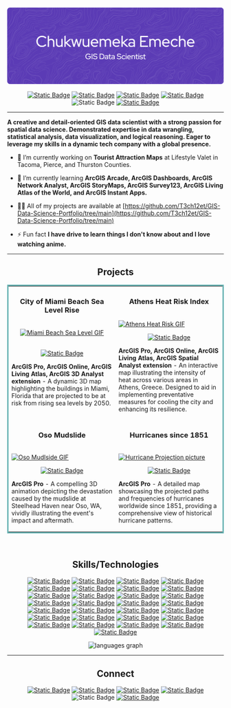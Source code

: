 ![Header](./github-header-image.png)
<p align="center"> 
  <a href="https://www.linkedin.com/in/emekaemeche/" target="_blank" rel="noreferrer"> <img alt="Static Badge" src="https://img.shields.io/badge/-LinkedIn-000000?style=flat&logo=LinkedIn"></a> 
  <a href="https://www.facebook.com/emeka.emeche/" target="_blank" rel="noreferrer"> <img alt="Static Badge" src="https://img.shields.io/badge/-Facebook-000000?style=flat&logo=Facebook"></a> 
  <a href="https://twitter.com/echukwe1547" target="_blank" rel="noreferrer"> <img alt="Static Badge" src="https://img.shields.io/badge/-X-000000?style=flat&logo=X"></a> 
  <a href="" target="_blank" rel="noreferrer"> <img alt="Static Badge" src="https://img.shields.io/badge/-chukwe22@gmail.com-000000?style=flat&logo=Gmail"></a> 
  <img alt="Static Badge" src="https://img.shields.io/badge/-206.476.7818 -000000?style=flat&logo=None">  
  <a href="https://drive.google.com/file/d/1eNtUKKSlh9aHBXYh35pUsTAksyxDMzBO/view?usp=sharing" target="_blank" rel="noreferrer"> <img alt="Static Badge" src="https://img.shields.io/badge/-Resume-000000?style=flat&logo=ReadMe"></a>
</p>

___ 
<p align="left"> 
  <strong>A creative and detail-oriented GIS data scientist with a strong passion for spatial data science. Demonstrated expertise in data wrangling, statistical analysis, data visualization, and logical reasoning. Eager to leverage my skills in a dynamic tech company with a global presence.</strong>
</p>

- 🔭 I’m currently working on **Tourist Attraction Maps** at Lifestyle Valet in Tacoma, Pierce, and Thurston Counties.

- 🌱 I’m currently learning **ArcGIS Arcade, ArcGIS Dashboards, ArcGIS Network Analyst, ArcGIS StoryMaps, ArcGIS Survey123, ArcGIS Living Atlas of the World, and ArcGIS Instant Apps.**

- 👨‍💻 All of my projects are available at [https://github.com/T3ch12et/GIS-Data-Science-Portfolio/tree/main](https://github.com/T3ch12et/GIS-Data-Science-Portfolio/tree/main)

- ⚡ Fun fact **I have drive to learn things I don't know about and I love watching anime.**
___

<h2 align="center">Projects</h2>

<table bordercolor="#66b2b2">
  
  <tr>
    <td width="50%" valign="top">
      <h3 align="center">City of Miami Beach Sea Level Rise</h3>
        <br />
        <center>
        <a target="_blank" href="https://github.com/T3ch12et/3D-Miami-Beach-Sea-Level-Rise/tree/main">
            <img src="./GIFs/ArcGIS - City of Miami Beach Sea Level Rise_EmekaEmeche (3).gif" width="100%" height="50%" alt="Miami Beach Sea Level GIF"/>
        </a>
        </center>
        <br />
        <p align="center">
          
  <a href="https://github.com/T3ch12et/3D-Miami-Beach-Sea-Level-Rise/tree/main" target="_blank" rel="noreferrer">
    <img alt="Static Badge" src="https://img.shields.io/badge/-REPO-000000?style=flat&logo=GitHub">
  </a>  
        </p>
        <p><strong>ArcGIS Pro, ArcGIS Online, ArcGIS Living Atlas, ArcGIS 3D Analyst extension</strong> - A dynamic 3D map highlighting the buildings in Miami, Florida that are projected to be at risk from rising sea levels by 2050.</p>
    </td>
    <td width="50%" valign="top">
      <h3 align="center">Athens Heat Risk Index</h3>
        <br />
      <a target="_blank" href="https://github.com/T3ch12et/Athens-Heat-Risk-Index">
            <img src="./GIFs/Athens Heat Risk Index_EmekaEmeche (3).gif" width="100%" alt="Athens Heat Risk GIF"/>
        </a>
        <br />
        <p align="center">
          
  <a href="https://github.com/T3ch12et/Athens-Heat-Risk-Index" target="_blank" rel="noreferrer">
    <img alt="Static Badge" src="https://img.shields.io/badge/-REPO-000000?style=flat&logo=GitHub">
  </a>
      </p>
        <p><strong>ArcGIS Pro, ArcGIS Online, ArcGIS Living Atlas, ArcGIS Spatial Analyst extension</strong> - An interactive map illustrating the intensity of heat across various areas in Athens, Greece. Designed to aid in implementing preventative measures for cooling the city and enhancing its resilience.</p>
    </td>
  </tr>
  
  <tr>
    <td width="50%" valign="top">
      <h3 align="center">Oso Mudslide</h3>
      <br />
        <a target="_blank" href="https://github.com/T3ch12et/Oso-Mudslide">
          <img src="./GIFs/Oso Mudslide_gif320x240.gif" width="100%" alt="Oso Mudlside GIF"/>
        </a>
      <br />
        <p align="center">
  <a href="https://github.com/T3ch12et/Oso-Mudslide" target="_blank" rel="noreferrer">
    <img alt="Static Badge" src="https://img.shields.io/badge/-REPO-000000?style=flat&logo=GitHub">
  </a>
      </p>
        <p><strong>ArcGIS Pro</strong> - A compelling 3D animation depicting the devastation caused by the mudslide at Steelhead Haven near Oso, WA, vividly illustrating the event's impact and aftermath.</p>
    </td>
    <td width="50%" valign="top">
      <h3 align="center">Hurricanes since 1851</h3>
        <br />
        <a target="_blank" href="https://github.com/T3ch12et/Hurricanes-since-1851">
          <img src="./Hurricane_Projection_EmekaEmeche.jpg" width="100%" alt="Hurricane Projection picture">
        </a>
        <br />
        <p align="center">
          
  <a href="https://github.com/T3ch12et/Hurricanes-since-1851" target="_blank" rel="noreferrer">
    <img alt="Static Badge" src="https://img.shields.io/badge/-REPO-000000?style=flat&logo=GitHub">
  </a>
      </p>
        <p><strong>ArcGIS Pro</strong> - A detailed map showcasing the projected paths and frequencies of hurricanes worldwide since 1851, providing a comprehensive view of historical hurricane patterns.</p>
    </td>
  </tr>
</table>

<br>
<h2 align="center">Skills/Technologies</h2>
<p align="center"> 
  <a href="https://www.esri.com/en-us/arcgis/products/arcgis-pro/overview" target="_blank" rel="noreferrer"> <img alt="Static Badge" src="https://img.shields.io/badge/-ArcGIS-000000?style=flat&logo=ArcGIS"></a> 
  <a href="https://www.esri.com/en-us/arcgis/products/arcgis-online/overview" target="_blank" rel="noreferrer"> <img alt="Static Badge" src="https://img.shields.io/badge/-ArcGIS Online-4d54b9?style=flat&logo=ArcGIS"></a> 
  <a href="https://www.esri.com/en-us/arcgis/products/arcgis-instant-apps/trial" target="_blank" rel="noreferrer"> <img alt="Static Badge" src="https://img.shields.io/badge/-ArcGIS Instant Apps-8FA17A?style=flat&logo=ArcGIS"></a> 
  <a href="https://livingatlas.arcgis.com/en/home/" target="_blank" rel="noreferrer"> <img alt="Static Badge" src="https://img.shields.io/badge/-ArcGIS Living Atlas-43A047?style=flat&logo=ArcGIS"></a> 
  <a href="https://storymaps.arcgis.com/" target="_blank" rel="noreferrer"> <img alt="Static Badge" src="https://img.shields.io/badge/-ArcGIS StoryMaps-64c4b7?style=flat&logo=ArcGIS"></a> 
  <a href="https://www.esri.com/en-us/arcgis/products/arcgis-network-analyst/overview" target="_blank" rel="noreferrer"> <img alt="Static Badge" src="https://img.shields.io/badge/-ArcGIS Network Analyst-0e9b6b?style=flat&logo=ArcGIS"></a> 
  <a href="https://survey123.arcgis.com/" target="_blank" rel="noreferrer"> <img alt="Static Badge" src="https://img.shields.io/badge/-ArcGIS Survey123-759c33?style=flat&logo=ArcGIS"></a> 
  <a href="https://www.esri.com/en-us/arcgis/products/arcgis-dashboards/overview" target="_blank" rel="noreferrer"> <img alt="Static Badge" src="https://img.shields.io/badge/-ArcGIS Dashboards-e89204?style=flat&logo=ArcGIS"></a> 
  <a href="https://developers.arcgis.com/arcade/" target="_blank" rel="noreferrer"> <img alt="Static Badge" src="https://img.shields.io/badge/-ArcGIS Arcade-c02505?style=flat&logo=ArcGIS"></a> 
  <a href="https://www.autodesk.com/products/civil-3d/overview?term=1-YEAR&tab=subscription" target="_blank" rel="noreferrer"> <img alt="Static Badge" src="https://img.shields.io/badge/-Autodesk Civil 3D-000000?style=flat&logo=Autodesk"></a> 
  <a href="https://www.qgis.org/en/site/" target="_blank" rel="noreferrer"> <img alt="Static Badge" src="https://img.shields.io/badge/-QGIS-000000?style=flat&logo=Qgis"></a> 
  <a href="https://www.python.org" target="_blank" rel="noreferrer"> <img alt="Static Badge" src="https://img.shields.io/badge/-Python-000000?style=flat&logo=Python"></a> 
  <a href="https://www.java.com" target="_blank" rel="noreferrer"> <img alt="Static Badge" src="https://img.shields.io/badge/-Java-000000?style=flat&logo=Java"></a> 
  <a href="https://www.r-project.org/about.html" target="_blank" rel="noreferrer"> <img alt="Static Badge" src="https://img.shields.io/badge/-R-000000?style=flat&logo=R"></a> 
  <a href="https://posit.co/download/rstudio-desktop/" target="_blank" rel="noreferrer"> <img alt="Static Badge" src="https://img.shields.io/badge/-RStudio-000000?style=flat&logo=RStudio IDE"></a> 
  <a href="https://www.tableau.com/" target="_blank" rel="noreferrer"> <img alt="Static Badge" src="https://img.shields.io/badge/-Tableau-000000?style=flat&logo=Tableau"></a> 
  <a href="https://www.w3schools.com/html/" target="_blank" rel="noreferrer"> <img alt="Static Badge" src="https://img.shields.io/badge/-HTML-000000?style=flat&logo=HTML5"></a> 
  <a href="https://www.w3schools.com/css/" target="_blank" rel="noreferrer"> <img alt="Static Badge" src="https://img.shields.io/badge/-CSS-000000?style=flat&logo=CSS3"></a> 
  <a href="https://developer.mozilla.org/en-US/docs/Web/JavaScript" target="_blank" rel="noreferrer"> <img alt="Static Badge" src="https://img.shields.io/badge/-JavaScript-000000?style=flat&logo=JavaScript"></a> 
  <a href="https://www.json.org/json-en.html" target="_blank" rel="noreferrer"> <img alt="Static Badge" src="https://img.shields.io/badge/-JSON-000000?style=flat&logo=JSON"></a> 
  <a href="https://www.postgresql.org" target="_blank" rel="noreferrer"> <img alt="Static Badge" src="https://img.shields.io/badge/-PostgreSQL-000000?style=flat&logo=PostgreSQL"></a> 
  <a href="https://www.figma.com/" target="_blank" rel="noreferrer"> <img alt="Static Badge" src="https://img.shields.io/badge/-Figma-000000?style=flat&logo=Figma"></a> 
  <a href="https://www.office.com/" target="_blank" rel="noreferrer"> <img alt="Static Badge" src="https://img.shields.io/badge/-Microsoft Office 365-000000?style=flat&logo=Microsoft"></a> 
  <a href="https://code.visualstudio.com/" target="_blank" rel="noreferrer"> <img alt="Static Badge" src="https://img.shields.io/badge/-Visual Studio Code-000000?style=flat&logo=Visual Studio Code"></a> 
  <a href="https://jupyter.org/" target="_blank" rel="noreferrer"> <img alt="Static Badge" src="https://img.shields.io/badge/-Jupyter-000000?style=flat&logo=Jupyter"></a> 
  <a href="https://www.git-scm.com/" target="_blank" rel="noreferrer"> <img alt="Static Badge" src="https://img.shields.io/badge/-Git-000000?style=flat&logo=GitHub"></a> 
  <a href="https://github.com/" target="_blank" rel="noreferrer"> <img alt="Static Badge" src="https://img.shields.io/badge/-GitHub-000000?style=flat&logo=GitHub"></a> 
  <a href="https://geospatial.trimble.com/en/products/hardware/total-stations" target="_blank" rel="noreferrer"> <img alt="Static Badge" src="https://img.shields.io/badge/-Trimble S/VX Total Stations-000000?style=flat&logo="></a> 
  <a href="https://leica-geosystems.com/en-us/products/laser-scanners/scanners/leica-scanstation-p50" target="_blank" rel="noreferrer"> <img alt="Static Badge" src="https://img.shields.io/badge/-Leica P50 LiDAR Scanner-000000?style=flat&logo=Leica"></a></p>

<div align="center">
  <img src="https://github-readme-stats.vercel.app/api/top-langs?username=t3ch12et&locale=en&hide_title=false&layout=compact&card_width=320&langs_count=5&theme=dracula&hide_border=false" height="150" alt="languages graph"/>
</div> 

___
<h2 align="center">Connect</h2>
<p align="center"> 
  <a href="https://www.linkedin.com/in/emekaemeche/" target="_blank" rel="noreferrer"> <img alt="Static Badge" src="https://img.shields.io/badge/-LinkedIn-000000?style=flat&logo=LinkedIn"></a> 
  <a href="https://www.facebook.com/emeka.emeche/" target="_blank" rel="noreferrer"> <img alt="Static Badge" src="https://img.shields.io/badge/-Facebook-000000?style=flat&logo=Facebook"></a> 
  <a href="https://twitter.com/echukwe1547" target="_blank" rel="noreferrer"> <img alt="Static Badge" src="https://img.shields.io/badge/-X-000000?style=flat&logo=X"></a> 
  <a href="" target="_blank" rel="noreferrer"> <img alt="Static Badge" src="https://img.shields.io/badge/-chukwe22@gmail.com-000000?style=flat&logo=Gmail"></a> 
  <img alt="Static Badge" src="https://img.shields.io/badge/-206.476.7818 -000000?style=flat&logo=None">  
  <a href="https://drive.google.com/file/d/1eNtUKKSlh9aHBXYh35pUsTAksyxDMzBO/view?usp=sharing" target="_blank" rel="noreferrer"> <img alt="Static Badge" src="https://img.shields.io/badge/-Resume-000000?style=flat&logo=ReadMe"></a>
</p>


